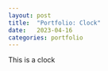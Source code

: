 ```yaml
---
layout: post
title:  "Portfolio: Clock"
date:   2023-04-16
categories: portfolio
---
```


This is a clock
